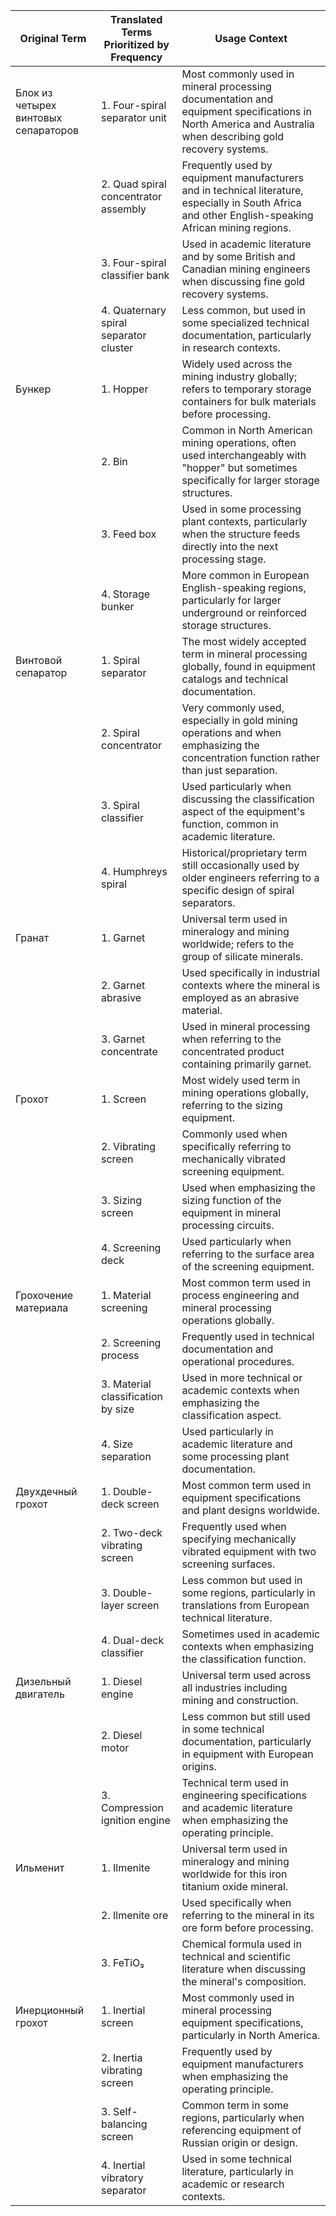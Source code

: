 
| Original Term                        | Translated Terms Prioritized by Frequency | Usage Context                                                                                                                                             |
| ------------------------------------ | ----------------------------------------- | --------------------------------------------------------------------------------------------------------------------------------------------------------- |
| Блок из четырех винтовых сепараторов | 1. Four-spiral separator unit             | Most commonly used in mineral processing documentation and equipment specifications in North America and Australia when describing gold recovery systems. |
|                                      | 2. Quad spiral concentrator assembly      | Frequently used by equipment manufacturers and in technical literature, especially in South Africa and other English-speaking African mining regions.     |
|                                      | 3. Four-spiral classifier bank            | Used in academic literature and by some British and Canadian mining engineers when discussing fine gold recovery systems.                                 |
|                                      | 4. Quaternary spiral separator cluster    | Less common, but used in some specialized technical documentation, particularly in research contexts.                                                     |
| Бункер                               | 1. Hopper                                 | Widely used across the mining industry globally; refers to temporary storage containers for bulk materials before processing.                             |
|                                      | 2. Bin                                    | Common in North American mining operations, often used interchangeably with "hopper" but sometimes specifically for larger storage structures.            |
|                                      | 3. Feed box                               | Used in some processing plant contexts, particularly when the structure feeds directly into the next processing stage.                                    |
|                                      | 4. Storage bunker                         | More common in European English-speaking regions, particularly for larger underground or reinforced storage structures.                                   |
| Винтовой сепаратор                   | 1. Spiral separator                       | The most widely accepted term in mineral processing globally, found in equipment catalogs and technical documentation.                                    |
|                                      | 2. Spiral concentrator                    | Very commonly used, especially in gold mining operations and when emphasizing the concentration function rather than just separation.                     |
|                                      | 3. Spiral classifier                      | Used particularly when discussing the classification aspect of the equipment's function, common in academic literature.                                   |
|                                      | 4. Humphreys spiral                       | Historical/proprietary term still occasionally used by older engineers referring to a specific design of spiral separators.                               |
| Гранат                               | 1. Garnet                                 | Universal term used in mineralogy and mining worldwide; refers to the group of silicate minerals.                                                         |
|                                      | 2. Garnet abrasive                        | Used specifically in industrial contexts where the mineral is employed as an abrasive material.                                                           |
|                                      | 3. Garnet concentrate                     | Used in mineral processing when referring to the concentrated product containing primarily garnet.                                                        |
| Грохот                               | 1. Screen                                 | Most widely used term in mining operations globally, referring to the sizing equipment.                                                                   |
|                                      | 2. Vibrating screen                       | Commonly used when specifically referring to mechanically vibrated screening equipment.                                                                   |
|                                      | 3. Sizing screen                          | Used when emphasizing the sizing function of the equipment in mineral processing circuits.                                                                |
|                                      | 4. Screening deck                         | Used particularly when referring to the surface area of the screening equipment.                                                                          |
| Грохочение материала                 | 1. Material screening                     | Most common term used in process engineering and mineral processing operations globally.                                                                  |
|                                      | 2. Screening process                      | Frequently used in technical documentation and operational procedures.                                                                                    |
|                                      | 3. Material classification by size        | Used in more technical or academic contexts when emphasizing the classification aspect.                                                                   |
|                                      | 4. Size separation                        | Used particularly in academic literature and some processing plant documentation.                                                                         |
| Двухдечный грохот                    | 1. Double-deck screen                     | Most common term used in equipment specifications and plant designs worldwide.                                                                            |
|                                      | 2. Two-deck vibrating screen              | Frequently used when specifying mechanically vibrated equipment with two screening surfaces.                                                              |
|                                      | 3. Double-layer screen                    | Less common but used in some regions, particularly in translations from European technical literature.                                                    |
|                                      | 4. Dual-deck classifier                   | Sometimes used in academic contexts when emphasizing the classification function.                                                                         |
| Дизельный двигатель                  | 1. Diesel engine                          | Universal term used across all industries including mining and construction.                                                                              |
|                                      | 2. Diesel motor                           | Less common but still used in some technical documentation, particularly in equipment with European origins.                                              |
|                                      | 3. Compression ignition engine            | Technical term used in engineering specifications and academic literature when emphasizing the operating principle.                                       |
| Ильменит                             | 1. Ilmenite                               | Universal term used in mineralogy and mining worldwide for this iron titanium oxide mineral.                                                              |
|                                      | 2. Ilmenite ore                           | Used specifically when referring to the mineral in its ore form before processing.                                                                        |
|                                      | 3. FeTiO₃                                 | Chemical formula used in technical and scientific literature when discussing the mineral's composition.                                                   |
| Инерционный грохот                   | 1. Inertial screen                        | Most commonly used in mineral processing equipment specifications, particularly in North America.                                                         |
|                                      | 2. Inertia vibrating screen               | Frequently used by equipment manufacturers when emphasizing the operating principle.                                                                      |
|                                      | 3. Self-balancing screen                  | Common term in some regions, particularly when referencing equipment of Russian origin or design.                                                         |
|                                      | 4. Inertial vibratory separator           | Used in some technical literature, particularly in academic or research contexts.                                                                         |
